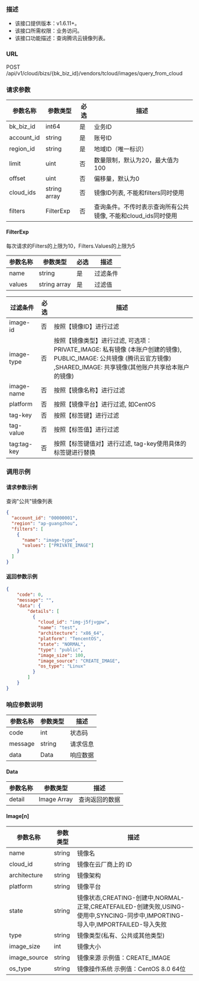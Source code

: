 ### 描述

- 该接口提供版本：v1.6.11+。
- 该接口所需权限：业务访问。
- 该接口功能描述：查询腾讯云镜像列表。

### URL

POST /api/v1/cloud/bizs/{bk_biz_id}/vendors/tcloud/images/query_from_cloud

### 请求参数
| 参数名称       | 参数类型         | 必选 | 描述                                   |
|------------|--------------|----|--------------------------------------|
| bk_biz_id  | int64        | 是  | 业务ID                                 |
| account_id | string       | 是  | 账号ID                                 |
| region_id  | string       | 是  | 地域ID（唯一标识）                           |
| limit      | uint         | 否  | 数量限制，默认为20，最大值为100                   |
| offset     | uint         | 否  | 偏移量，默认为0                             |
| cloud_ids  | string array | 否  | 镜像ID列表, 不能和filters同时使用               |
| filters    | FilterExp    | 否  | 查询条件。不传时表示查询所有公共镜像, 不能和cloud_ids同时使用 |


#### FilterExp

每次请求的Filters的上限为10，Filters.Values的上限为5

| 参数名称   | 参数类型         | 必选 | 描述   |
|--------|--------------|----|------|
| name   | string       | 是  | 过滤条件 |
| values | string array | 是  | 过滤值  |

| 过滤条件        | 必选 | 描述                                                                                                                |
|-------------|----|-------------------------------------------------------------------------------------------------------------------|
| image-id    | 否  | 按照【镜像ID】进行过滤                                                                                                      |
| image-type  | 否  | 按照【镜像类型】进行过滤, 可选项：PRIVATE_IMAGE: 私有镜像 (本账户创建的镜像), PUBLIC_IMAGE: 公共镜像 (腾讯云官方镜像) ,SHARED_IMAGE: 共享镜像(其他账户共享给本账户的镜像) |
| image-name  | 否  | 按照【镜像名称】进行过滤                                                                                                      |
| platform    | 否  | 按照【镜像平台】进行过滤, 如CentOS                                                                                             |
| tag-key     | 否  | 按照【标签键】进行过滤                                                                                                       |
| tag-value   | 否  | 按照【标签值】进行过滤                                                                                                       |
| tag:tag-key | 否  | 按照【标签键值对】进行过滤, tag-key使用具体的标签键进行替换                                                                                |


### 调用示例
#### 请求参数示例
查询"公共"镜像列表
```json
{
  "account_id": "00000001",
  "region": "ap-guangzhou",
  "filters": [
    {
      "name": "image-type",
      "values": ["PRIVATE_IMAGE"]
    }
  ]
}
```
#### 返回参数示例
```json
{
    "code": 0,
    "message": "",
    "data": {
        "details": [
          {
            "cloud_id": "img-j5fjvgpw",
            "name": "test",
            "architecture": "x86_64",
            "platform": "TencentOS",
            "state": "NORMAL",
            "type": "public",
            "image_size": 100,
            "image_source": "CREATE_IMAGE",
            "os_type": "Linux"
          }
        ]
    }
}
```
### 响应参数说明

| 参数名称    | 参数类型   | 描述   |
|---------|--------|------|
| code    | int    | 状态码  |
| message | string | 请求信息 |
| data    | Data   | 响应数据 |

#### Data
| 参数名称   | 参数类型        | 描述      |
|--------|-------------|---------|
| detail | Image Array | 查询返回的数据 |

#### Image[n]

| 参数名称         | 参数类型   | 描述                                                                                                  |
|--------------|--------|-----------------------------------------------------------------------------------------------------|
| name         | string | 镜像名                                                                                                 |
| cloud_id     | string | 镜像在云厂商上的 ID                                                                                         |
| architecture | string | 镜像架构                                                                                                |
| platform     | string | 镜像平台                                                                                                |
| state        | string | 镜像状态,CREATING-创建中,NORMAL-正常,CREATEFAILED-创建失败,USING-使用中,SYNCING-同步中,IMPORTING-导入中,IMPORTFAILED-导入失败 |
| type         | string | 镜像类型(私有、公共或其他类型)                                                                                    |
| image_size   | int    | 镜像大小                                                                                                |
| image_source | string | 镜像来源 示例值：CREATE_IMAGE                                                                               |
| os_type      | string | 镜像操作系统 示例值：CentOS 8.0 64位                                                                           |
